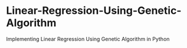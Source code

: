 # Linear-Regression-Using-Genetic-Algorithm
Implementing Linear Regression Using Genetic Algorithm in Python
